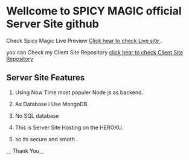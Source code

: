 # Wellcome to SPICY MAGIC official Server Site github

Check Spicy Magic Live Preview [Click hear to check Live site ](https://spicy-magic.web.app/).

you can Check my Client Site Repository [click hear to check Client Site Repository](https://github.com/Porgramming-Hero-web-course/full-stack-client-gias-uddin-swe)

## Server Site Features 

1. Using Now Time most populer Node js as backend.

2. As Database i Use MongoDB.

3. No SQL database

4. This is Server Site Hosting on the HEROKU. 

5. so its secure and smoth .


__ Thank You__
